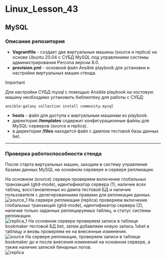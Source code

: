 # Linux_Lesson_43
## MySQL
### Описание репозитория

- **Vagrantfile** - создает две виртуальные машины (source и replica) на основе Ubuntu 20.04 с СУБД MySQL под управлением системы администрирования Percona версии 8.0.
- **provision.yml** - основной файл Ansible playbook для установки и настройки виртуальных машин стенда.
> [!IMPORTANT]
> Для настройки СУБД mysql с помощью Ansible playbook на хостовую машину необходимо установить библиотеку для работы с СУБД:
> 
    ansible-galaxy collection install community.mysql
- **hosts** - файл для доступа к виртуальным машинам из playbook.
- директория **/templates** содержит конфигурационные файлы для MySQL-серверов (source и replica).
- в директории **/files** находится файл с дампом тестовой базы данных bet.

---
### Проверка работоспособности стенда
После старта виртуальных машин, заходим в систему управления базами данных MySQL на основном серевере и сервере репликации.  

На основном (source) сервере проверяем включение глобальных транзакций (gtid-mode), идентификатор сервера (1), наличие всех таблиц, восстановленных из дампа тестовой БД и наличие пользователя с делегированными правами для репликации данных.  
![source_1](https://github.com/darknetworm/Linux_Lesson_43/assets/82410807/3ddfacb4-e5e2-4e9f-95b7-aed753c1a744)
На сервере репликации (replica) проверяем включение глобальных транзакций (gtid-mode), идентификатор сервера (2), наличие только заданных реплицируемых таблиц, и статус системы репликации.  
![replica_1](https://github.com/darknetworm/Linux_Lesson_43/assets/82410807/33430408-8925-4b9f-90e4-04069bf0f19b)
На основном сервере проверяем записи в таблице bookmaker тестовой БД bet, затем добавляем новую запись 1xbet в таблицу и вновь проверяем ее на внесенные изменения.   
![source](https://github.com/darknetworm/Linux_Lesson_43/assets/82410807/60ad77e2-8e3f-425c-a053-76dc7bc82884)
На сервере репликации, проверяем записи в таблице bookmaker до и после внесения изменений на основном сервере, а также наличие записей бинарных логов.   
![replica](https://github.com/darknetworm/Linux_Lesson_43/assets/82410807/52ad499e-9398-4173-9125-1c995df38962)
